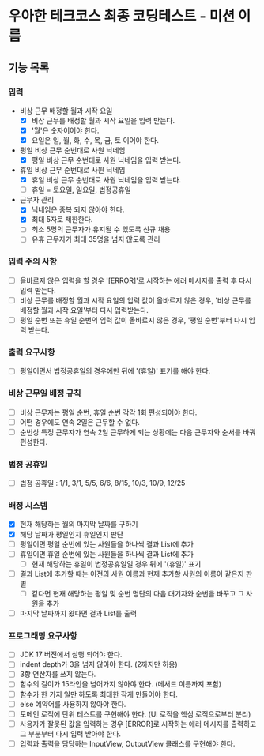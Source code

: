 # 우아한 테크코스 최종 코딩테스트 - 미션 이름
## 기능 목록

### 입력
- 비상 근무 배정할 월과 시작 요일
  - [X] 비상 근무를 배정할 월과 시작 요일을 입력 받는다.
  - [X] '월'은 숫자이어야 한다.
  - [X] 요일은 일, 월, 화, 수, 목, 금, 토 이어야 한다.
  
- 평일 비상 근무 순번대로 사원 닉네임
  - [X] 평일 비상 근무 순번대로 사원 닉네임을 입력 받는다.

- 휴일 비상 근무 순번대로 사원 닉네임
  - [X] 휴일 비상 근무 순번대로 사원 닉네임을 입력 받는다.
  - [ ] 휴일 = 토요일, 일요일, 법정공휴일

- 근무자 관리
  - [X] 닉네임은 중복 되지 않아야 한다.
  - [X] 최대 5자로 제한한다.
  - [ ] 최소 5명의 근무자가 유지될 수 있도록 신규 채용
  - [ ] 유휴 근무자가 최대 35명을 넘지 않도록 관리

### 입력 주의 사항
- [ ] 올바르지 않은 입력을 할 경우 '[ERROR]'로 시작하는 에러 메시지를 출력 후 다시 입력 받는다.
- [ ] 비상 근무를 배정할 월과 시작 요일의 입력 값이 올바르지 않은 경우, '비상 근무를 배정할 월과 시작 요일'부터 다시 입력받는다.
- [ ] 평일 순번 또는 휴일 순번의 입력 값이 올바르지 않은 경우, '평일 순번'부터 다시 입력 받는다.

### 출력 요구사항
- [ ] 평일이면서 법정공휴일의 경우에만 뒤에 '(휴일)' 표기를 해야 한다.


### 비상 근무일 배정 규칙
- [ ] 비상 근무자는 평일 순번, 휴일 순번 각각 1회 편성되어야 한다.
- [ ] 어떤 경우에도 연속 2일은 근무할 수 없다.
- [ ] 순번상 특정 근무자가 연속 2일 근무하게 되는 상황에는 다음 근무자와 순서를 바꿔 편성한다.

### 법정 공휴일
- [ ] 법정 공휴일 : 1/1, 3/1, 5/5, 6/6, 8/15, 10/3, 10/9, 12/25

### 배정 시스템
- [X] 현재 해당하는 월의 마지막 날짜를 구하기
- [X] 해당 날짜가 평일인지 휴일인지 판단
- [ ] 평일이면 평일 순번에 있는 사원들을 하나씩 결과 List에 추가
- [ ] 휴일이면 휴일 순번에 있는 사원들을 하나씩 결과 List에 추가
  - [ ] 현재 해당하는 휴일이 법정공휴일일 경우 뒤에 '(휴일)' 표기
- [ ] 결과 List에 추가할 때는 이전의 사원 이름과 현재 추가할 사원의 이름이 같은지 판별
  - [ ] 같다면 현재 해당하는 평일 및 순번 명단의 다음 대기자와 순번을 바꾸고 그 사원을 추가
- [ ] 마지막 날짜까지 왔다면 결과 List를 출력

### 프로그래밍 요구사항
- [ ] JDK 17 버전에서 실행 되어야 한다.
- [ ] indent depth가 3을 넘지 않아야 한다. (2까지만 허용)
- [ ] 3항 연산자를 쓰지 않는다.
- [ ] 함수의 길이가 15라인을 넘어가지 않아야 한다. (메서드 이름까지 포함)
- [ ] 함수가 한 가지 일만 하도록 최대한 작게 만들어야 한다.
- [ ] else 예약어를 사용하지 않아야 한다.
- [ ] 도메인 로직에 단위 테스트를 구현해야 한다. (UI 로직을 핵심 로직으로부터 분리)
- [ ] 사용자가 잘못된 값을 입력하는 경우 [ERROR]로 시작하는 에러 메시지를 출력하고 그 부분부터 다시 입력 받아야 한다.
- [ ] 입력과 출력을 담당하는 InputView, OutputView 클래스를 구현해야 한다.

